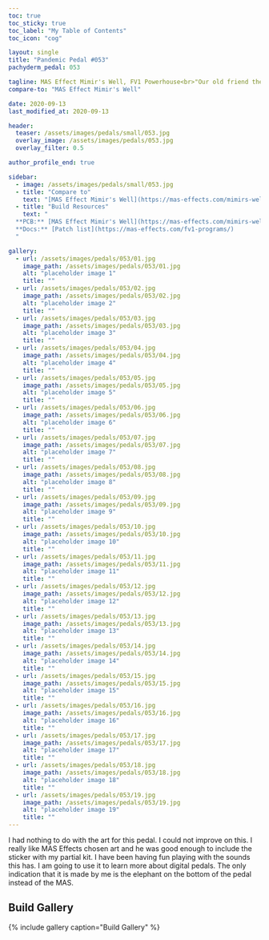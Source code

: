 ```yaml
---
toc: true
toc_sticky: true
toc_label: "My Table of Contents"
toc_icon: "cog"

layout: single
title: "Pandemic Pedal #053"
pachyderm_pedal: 053

tagline: MAS Effect Mimir's Well, FV1 Powerhouse<br>"Our old friend the Guardian, also known as Mimir. The tech-rads must have dug deep into the myth-files to dredge up that name. A special case. An antique. One of the first AIs." - Maria Haskins
compare-to: "MAS Effect Mimir's Well"

date: 2020-09-13
last_modified_at: 2020-09-13

header:
  teaser: /assets/images/pedals/small/053.jpg
  overlay_image: /assets/images/pedals/053.jpg
  overlay_filter: 0.5

author_profile_end: true

sidebar:
  - image: /assets/images/pedals/small/053.jpg
  - title: "Compare to"
    text: "[MAS Effect Mimir's Well](https://mas-effects.com/mimirs-well/)"
  - title: "Build Resources"
    text: "
  **PCB:** [MAS Effect Mimir's Well](https://mas-effects.com/mimirs-well/)<br>
  **Docs:** [Patch list](https://mas-effects.com/fv1-programs/)
  "

gallery:
  - url: /assets/images/pedals/053/01.jpg
    image_path: /assets/images/pedals/053/01.jpg
    alt: "placeholder image 1"
    title: ""
  - url: /assets/images/pedals/053/02.jpg
    image_path: /assets/images/pedals/053/02.jpg
    alt: "placeholder image 2"
    title: ""
  - url: /assets/images/pedals/053/03.jpg
    image_path: /assets/images/pedals/053/03.jpg
    alt: "placeholder image 3"
    title: ""
  - url: /assets/images/pedals/053/04.jpg
    image_path: /assets/images/pedals/053/04.jpg
    alt: "placeholder image 4"
    title: ""
  - url: /assets/images/pedals/053/05.jpg
    image_path: /assets/images/pedals/053/05.jpg
    alt: "placeholder image 5"
    title: ""
  - url: /assets/images/pedals/053/06.jpg
    image_path: /assets/images/pedals/053/06.jpg
    alt: "placeholder image 6"
    title: ""
  - url: /assets/images/pedals/053/07.jpg
    image_path: /assets/images/pedals/053/07.jpg
    alt: "placeholder image 7"
    title: ""
  - url: /assets/images/pedals/053/08.jpg
    image_path: /assets/images/pedals/053/08.jpg
    alt: "placeholder image 8"
    title: ""
  - url: /assets/images/pedals/053/09.jpg
    image_path: /assets/images/pedals/053/09.jpg
    alt: "placeholder image 9"
    title: ""
  - url: /assets/images/pedals/053/10.jpg
    image_path: /assets/images/pedals/053/10.jpg
    alt: "placeholder image 10"
    title: ""
  - url: /assets/images/pedals/053/11.jpg
    image_path: /assets/images/pedals/053/11.jpg
    alt: "placeholder image 11"
    title: ""
  - url: /assets/images/pedals/053/12.jpg
    image_path: /assets/images/pedals/053/12.jpg
    alt: "placeholder image 12"
    title: ""
  - url: /assets/images/pedals/053/13.jpg
    image_path: /assets/images/pedals/053/13.jpg
    alt: "placeholder image 13"
    title: ""
  - url: /assets/images/pedals/053/14.jpg
    image_path: /assets/images/pedals/053/14.jpg
    alt: "placeholder image 14"
    title: ""
  - url: /assets/images/pedals/053/15.jpg
    image_path: /assets/images/pedals/053/15.jpg
    alt: "placeholder image 15"
    title: ""
  - url: /assets/images/pedals/053/16.jpg
    image_path: /assets/images/pedals/053/16.jpg
    alt: "placeholder image 16"
    title: ""
  - url: /assets/images/pedals/053/17.jpg
    image_path: /assets/images/pedals/053/17.jpg
    alt: "placeholder image 17"
    title: ""
  - url: /assets/images/pedals/053/18.jpg
    image_path: /assets/images/pedals/053/18.jpg
    alt: "placeholder image 18"
    title: ""
  - url: /assets/images/pedals/053/19.jpg
    image_path: /assets/images/pedals/053/19.jpg
    alt: "placeholder image 19"
    title: ""
---
```


I had nothing to do with the art for this pedal. I could not improve on this. I really like MAS Effects chosen art and he was good enough to include the sticker with my partial kit. I have been having fun playing with the sounds this has. I am going to use it to learn more about digital pedals. The only indication that it is made by me is the elephant on the bottom of the pedal instead of the MAS.

## Build Gallery

{% include gallery caption="Build Gallery" %}